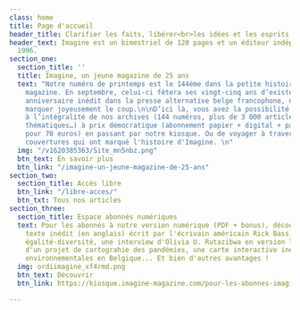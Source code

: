 ```yaml
---
class: home
title: Page d'accueil
header_title: Clarifier les faits, libérer<br>les idées et les esprits
header_text: Imagine est un bimestriel de 120 pages et un éditeur indépendant depuis
  1996.
section_one:
  section_title: ''
  title: Imagine, un jeune magazine de 25 ans
  text: "Notre numéro de printemps est le 144ème dans la petite histoire de notre
    magazine. En septembre, celui-ci fêtera ses vingt-cinq ans d’existence. Pour cet
    anniversaire inédit dans la presse alternative belge francophone, nous espérons
    marquer joyeusement le coup.\n\nD’ici là, vous avez la possibilité de vous abonner
    à l’intégralité de nos archives (144 numéros, plus de 3 000 articles, des dossiers
    thématiques…) à prix démocratique (abonnement papier + digital + pass archives
    pour 70 euros) en passant par notre kiosque. Ou de voyager à travers toutes les
    couvertures qui ont marqué l'histoire d'Imagine. \n"
  img: "/v1620385363/Site_mn5nbz.png"
  btn_text: En savoir plus
  btn_link: "/imagine-un-jeune-magazine-de-25-ans"
section_two:
  section_title: Accès libre
  btn_link: "/libre-acces/"
  btn_txt: Tous nos articles
section_three:
  section_title: Espace abonnés numériques
  text: Pour les abonnés à notre version numérique (PDF + bonus), découvrez une un
    texte inédit (en anglais) écrit par l'écrivain américain Rick Bass, nos baromètres
    égalité-diversité, une interview d'Olivia U. Rutazibwa en version longue, le portfolio
    d'un projet de cartograhie des pandémies, une carte interactive inédite des luttes
    environnementales en Belgique... Et bien d'autres avantages !
  img: ordiimagine_xf4rmd.png
  btn_text: Découvrir
  btn_link: https://kiosque.imagine-magazine.com/pour-les-abonnes-imagine/

---
```

